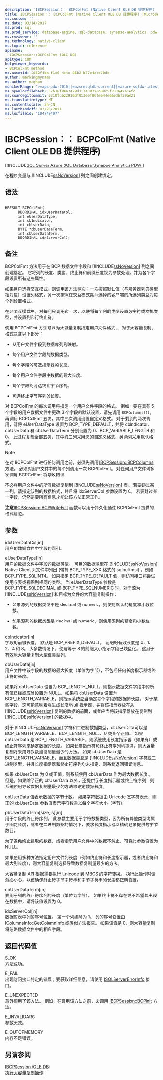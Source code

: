 ```yaml
---
description: 'IBCPSession：： BCPColFmt (Native Client OLE DB 提供程序) '
title: IBCPSession：： BCPColFmt (Native Client OLE DB 提供程序) |Microsoft Docs
ms.custom: ''
ms.date: 03/14/2017
ms.prod: sql
ms.prod_service: database-engine, sql-database, synapse-analytics, pdw
ms.reviewer: ''
ms.technology: native-client
ms.topic: reference
apiname:
- IBCPSession::BCPColFmt (OLE DB)
apitype: COM
helpviewer_keywords:
- BCPColFmt method
ms.assetid: 2852f4ba-f1c6-4c4c-86b2-b77e4abe70de
author: markingmyname
ms.author: maghan
monikerRange: '>=aps-pdw-2016||=azuresqldb-current||=azure-sqldw-latest||>=sql-server-2016||>=sql-server-linux-2017||=azuresqldb-mi-current'
ms.openlocfilehash: 62b18f80e3479d713438720c08c5f203642a1efc
ms.sourcegitcommit: 0310fdb22916df013eef86fee44e660dbf39ad21
ms.translationtype: MT
ms.contentlocale: zh-CN
ms.lasthandoff: 03/20/2021
ms.locfileid: "104749407"
---
```

# <a name="ibcpsessionbcpcolfmt-native-client-ole-db-provider"></a>IBCPSession：： BCPColFmt (Native Client OLE DB 提供程序) 
[!INCLUDE[SQL Server Azure SQL Database Synapse Analytics PDW ](../../includes/applies-to-version/sql-asdb-asdbmi-asa-pdw.md)]

  在程序变量与 [!INCLUDE[ssNoVersion](../../includes/ssnoversion-md.md)] 列之间创建绑定。  
  
## <a name="syntax"></a>语法  
  
```  
  
HRESULT BCPColFmt(   
      DBORDINAL idxUserDataCol,  
      int eUserDataType,  
      int cbIndicator,  
      int cbUserData,  
      BYTE *pbUserDataTerm,  
      int cbUserDataTerm,  
      DBORDINAL idxServerCol);  
```  
  
## <a name="remarks"></a>备注  
 BCPColFmt 方法用于在 BCP 数据文件字段和 [!INCLUDE[ssNoVersion](../../includes/ssnoversion-md.md)] 列之间创建绑定。 它将列的长度、类型、终止符和前缀长度视为参数处理，并为各个字段设置所有这些属性。  
  
 如果用户选择交互模式，则调用该方法两次；一次按照默认值（与服务器列的类型相对应）设置列格式，另一次按照在交互模式期间选择的客户端的所选列类型为每个列设置格式。  
  
 在非交互模式中，对每列只调用它一次，以便将每个列的类型设置为字符或本机类型，并设置列和行终止符。  
  
 使用 BCPColFmt 方法可以为大容量复制指定用户文件格式  。 对于大容量复制，格式包含以下部分：  
  
-   从用户文件字段到数据库列的映射。  
  
-   每个用户文件字段的数据类型。  
  
-   每个字段的可选指示器的长度。  
  
-   每个用户文件字段中数据的最大长度。  
  
-   每个字段的可选终止字节序列。  
  
-   可选终止字节序列的长度。  
  
 对 BCPColFmt 的每次调用将指定一个用户文件字段的格式。 例如，要在具有 5 个字段的用户数据文件中更改 3 个字段的默认设置，请先调用 `BCPColumns(5)`，再调用 BCPColFmt 五次，其中三次调用设置自定义格式。 对于剩余的两次调用，请将 eUserDataType 设置为 BCP_TYPE_DEFAULT，并将 cbIndicator、cbUserData 和 cbUserDataTerm 分别设置为 0、BCP_VARIABLE_LENGTH 和 0。 此过程复制全部五列，其中的三列采用您的自定义格式，另两列采用默认格式。  
  
> [!NOTE]  
>  在对 BCPColFmt 进行任何调用之前，必须先调用 [IBCPSession::BCPColumns](../../relational-databases/native-client-ole-db-interfaces/ibcpsession-bcpcolumns-ole-db.md) 方法。 必须对用户文件中的每个列调用一次 BCPColFmt。 对任何用户文件列多次调用 BCPColFmt 将导致错误。  
  
 不必将用户文件中的所有数据复制到 [!INCLUDE[ssNoVersion](../../includes/ssnoversion-md.md)] 表。 若要跳过某一列，请指定该列的数据格式，并且将 idxServerCol 参数设置为 0。 若要跳过某一字段，仍然需要所有信息才能让该方法正常工作。  
  
 **注意**[IBCPSession::BCPWriteFmt](../../relational-databases/native-client-ole-db-interfaces/ibcpsession-bcpwritefmt-ole-db.md) 函数可以用于持久化通过 BCPColFmt 提供的格式规范。  
  
## <a name="arguments"></a>参数  
 idxUserDataCol[in]  
 用户的数据文件中字段的索引。  
  
 eUserDataType[in]  
 用户的数据文件中字段的数据类型。 可用的数据类型在 [!INCLUDE[ssNoVersion](../../includes/ssnoversion-md.md)] Native Client 头文件中列出 (带有 BCP_TYPE_XXX 格式的 sqlncli.msi) ，例如 BCP_TYPE_SQLINT4。 如果指定 BCP_TYPE_DEFAULT 值，则访问接口将尝试使用与表或视图列相同的类型。 当 eUserDataType 参数是 BCP_TYPE_SQLDECIMAL 或 BCP_TYPE_SQLNUMERIC 时，对于源为 [!INCLUDE[ssNoVersion](../../includes/ssnoversion-md.md)] 和目标为文件的大容量复制操作：  
  
-   如果源列的数据类型不是 decimal 或 numeric，则使用默认的精度和小数位数。  
  
-   如果源列的数据类型是 decimal 或 numeric，则使用源列的精度和小数位数。  
  
 cbIndicator[in]  
 字段的前缀长度。 默认是 BCP_PREFIX_DEFAULT。 前缀的有效长度是 0、1、2、4 和 8。 大多数情况下，使用等于 8 的前缀大小指示字段已块区化。 这用于有效地大容量复制大型值类型列。  
  
 cbUserData[in]  
 用户文件中该字段的数据的最大长度（单位为字节），不包括任何长度指示器或终止符的长度。  
  
 如果将 cbUserData 设置为 BCP_LENGTH_NULL，则指示数据文件字段中的所有值已经或应当设置为 NULL。 如果将 cbUserData 设置为 BCP_LENGTH_VARIABLE，则指示系统应当确定每个字段的数据的长度。 对于某些字段，这可能意味着将生成长度/Null 指示器，并将该指示器放在从 [!INCLUDE[ssNoVersion](../../includes/ssnoversion-md.md)] 复制的数据的前面，或者应当将该指示器放在复制到 [!INCLUDE[ssNoVersion](../../includes/ssnoversion-md.md)] 的数据中。  
  
 对于 [!INCLUDE[ssNoVersion](../../includes/ssnoversion-md.md)] 字符和二进制数据类型，cbUserData可以是 BCP_LENGTH_VARIABLE、BCP_LENGTH_NULL、0 或某个正值。 如果 cbUserData 是 BCP_LENGTH_VARIABLE，则系统使用长度指示器（如果有）或终止符序列来确定数据的长度。 如果长度指示符和终止符序列均提供，则大容量复制将采用导致数据复制量最少的方法。 如果 cbUserData 是 BCP_LENGTH_VARIABLE，而且数据类型是 [!INCLUDE[ssNoVersion](../../includes/ssnoversion-md.md)] 字符或二进制类型，并且长度指示器和终止符序列均未指定，则系统返回错误消息。  
  
 如果 cbUserData 为 0 或正值，则系统使用 cbUserData 作为最大数据长度 。 但是，如果除了正的 cbUserData 以外，还提供了长度指示器或终止符序列，则系统使用导致数据复制量最少的方法来确定数据长度。  
  
 cbUserData 值表示数据的字节计数。 如果字符数据由 Unicode 宽字符表示，则正的 cbUserData 参数值表示字符数乘以每个字符大小（字节）。  
  
 pbUserDataTerm[size_is][in]  
 用于字段的终止符序列。 此参数主要用于字符数据类型，因为所有其他类型均属于固定长度，或者在二进制数据的情况下，要求长度指示器以精确记录提供的字节数目。  
  
 为了避免终止提取的数据，或者指示用户文件中的数据不终止，可将此参数设置为 NULL。  
  
 如果使用多种方法指定用户文件列长度（例如终止符和长度指示器，或者终止符和最大列长度），则大容量复制选择导致数据复制量最少的方法。  
  
 大容量复制 API 根据需要执行 Unicode 到 MBCS 的字符转换。 执行此操作时请务必小心，以便确保终止符字节字符串和字节字符串的长度都正确设置。  
  
 cbUserDataTerm[in]  
 要用于列的终止符序列的长度（单位为字节）。 如果终止符不存在或不希望其出现在数据中，请将该值设置为 0。  
  
 idxServerCol[in]  
 数据库表中列的序号位置。 第一个列编号为 1。 列的序号位置由 IColumnsInfo::GetColumnInfo 或类似方法报告。 如果该值是 0，则大容量复制将忽略数据文件中的相应字段。  
  
## <a name="return-code-values"></a>返回代码值  
 S_OK  
 方法成功。  
  
 E_FAIL  
 出现访问接口特定的错误；要获取详细信息，请使用 [ISQLServerErrorInfo](isqlservererrorinfo-geterrorinfo-ole-db.md) 接口。  
  
 E_UNEXPECTED  
 意外调用了该方法。 例如，在调用该方法之前，未调用 [IBCPSession::BCPInit](../../relational-databases/native-client-ole-db-interfaces/ibcpsession-bcpinit-ole-db.md) 方法。  
  
 E_INVALIDARG  
 参数无效。  
  
 E_OUTOFMEMORY  
 内存不足错误。  
  
## <a name="see-also"></a>另请参阅  
 [IBCPSession &#40;OLE DB&#41;](../../relational-databases/native-client-ole-db-interfaces/ibcpsession-ole-db.md)   
 [执行大容量复制操作](../../relational-databases/native-client/features/performing-bulk-copy-operations.md)  
  
